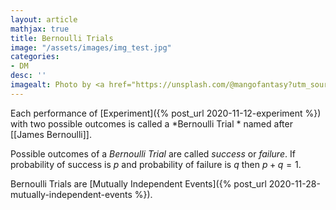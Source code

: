 ```yaml
---
layout: article
mathjax: true
title: Bernoulli Trials
image: "/assets/images/img_test.jpg"
categories:
- DM
desc: '' 
imagealt: Photo by <a href="https://unsplash.com/@mangofantasy?utm_source=unsplash&utm_medium=referral&utm_content=creditCopyText">Tim Johnson</a> on <a href="https://unsplash.com/s/photos/logic?utm_source=unsplash&utm_medium=referral&utm_content=creditCopyText">Unsplash</a>
---
```


Each performance of [Experiment]({% post_url 2020-11-12-experiment %}) with two possible outcomes is called a *Bernoulli Trial * named after [[James Bernoulli]].

Possible outcomes of a *Bernoulli Trial* are called *success* or *failure*.
If probability of success is $p$ and probability of failure is $q$ then $p+q=1$.

Bernoulli Trials are [Mutually Independent Events]({% post_url 2020-11-28-mutually-independent-events %}).